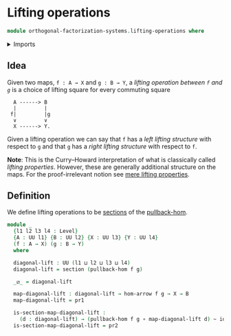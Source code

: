 # Lifting operations

```agda
module orthogonal-factorization-systems.lifting-operations where
```

<details><summary>Imports</summary>

```agda
open import foundation.dependent-pair-types
open import foundation.function-types
open import foundation.homotopies
open import foundation.morphisms-arrows
open import foundation.sections
open import foundation.universe-levels

open import orthogonal-factorization-systems.pullback-hom
```

</details>

## Idea

Given two maps, `f : A → X` and `g : B → Y`, a _lifting operation between `f`
and `g`_ is a choice of lifting square for every commuting square

```text
  A ------> B
  |         |
 f|         |g
  ∨         ∨
  X ------> Y.
```

Given a lifting operation we can say that `f` has a _left lifting structure_
with respect to `g` and that `g` has a _right lifting structure_ with respect to
`f`.

**Note**: This is the Curry–Howard interpretation of what is classically called
_lifting properties_. However, these are generally additional structure on the
maps. For the proof-irrelevant notion see
[mere lifting properties](orthogonal-factorization-systems.mere-lifting-properties.md).

## Definition

We define lifting operations to be [sections](foundation-core.sections.md) of
the [pullback-hom](orthogonal-factorization-systems.pullback-hom.md).

```agda
module _
  {l1 l2 l3 l4 : Level}
  {A : UU l1} {B : UU l2} {X : UU l3} {Y : UU l4}
  (f : A → X) (g : B → Y)
  where

  diagonal-lift : UU (l1 ⊔ l2 ⊔ l3 ⊔ l4)
  diagonal-lift = section (pullback-hom f g)

  _⧄_ = diagonal-lift

  map-diagonal-lift : diagonal-lift → hom-arrow f g → X → B
  map-diagonal-lift = pr1

  is-section-map-diagonal-lift :
    (d : diagonal-lift) → (pullback-hom f g ∘ map-diagonal-lift d) ~ id
  is-section-map-diagonal-lift = pr2
```
